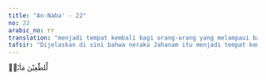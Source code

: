 ```yaml
---
title: "An-Naba' - 22"
no: 22
arabic_no: ٢٢
translation: "menjadi tempat kembali bagi orang-orang yang melampaui batas."
tafsir: "Dijelaskan di sini bahwa neraka Jahanam itu menjadi tempat kembali bagi orang-orang yang durhaka dan melampaui batas, yang tidak mau mendengar ajakan para rasul yang membawa petunjuk dan kebenaran."
---
```

لِّلطّٰغِيْنَ مَاٰبًاۙ